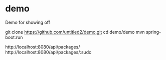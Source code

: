 # demo
Demo for showing off

git clone https://github.com/untitled2/demo.git
cd demo/demo
mvn spring-boot:run

http://localhost:8080/api/packages/
http://localhost:8080/api/packages/:sudo
